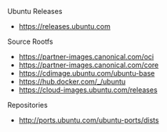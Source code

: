 Ubuntu Releases
- https://releases.ubuntu.com

Source Rootfs
- https://partner-images.canonical.com/oci
- https://partner-images.canonical.com/core
- https://cdimage.ubuntu.com/ubuntu-base
- https://hub.docker.com/_/ubuntu
- https://cloud-images.ubuntu.com/releases

Repositories
- http://ports.ubuntu.com/ubuntu-ports/dists
